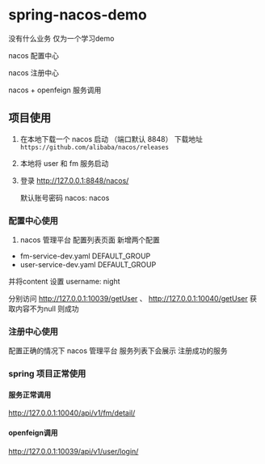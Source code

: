 # spring-nacos-demo

没有什么业务 仅为一个学习demo

nacos 配置中心

nacos 注册中心

nacos + openfeign 服务调用


## 项目使用
1. 在本地下载一个 nacos 启动 （端口默认 8848）
下载地址`https://github.com/alibaba/nacos/releases`
2. 本地将 user 和 fm 服务启动
3. 登录 http://127.0.0.1:8848/nacos/
 
   默认账号密码 nacos: nacos
   
### 配置中心使用
1. nacos 管理平台 配置列表页面 新增两个配置
  - fm-service-dev.yaml DEFAULT_GROUP
  - user-service-dev.yaml DEFAULT_GROUP
 
 并将content 设置 username: night
 
分别访问 http://127.0.0.1:10039/getUser 、 http://127.0.0.1:10040/getUser
获取内容不为null 则成功


### 注册中心使用
配置正确的情况下 nacos 管理平台 服务列表下会展示 注册成功的服务

### spring 项目正常使用

#### 服务正常调用
 http://127.0.0.1:10040/api/v1/fm/detail/
#### openfeign调用
 http://127.0.0.1:10039/api/v1/user/login/